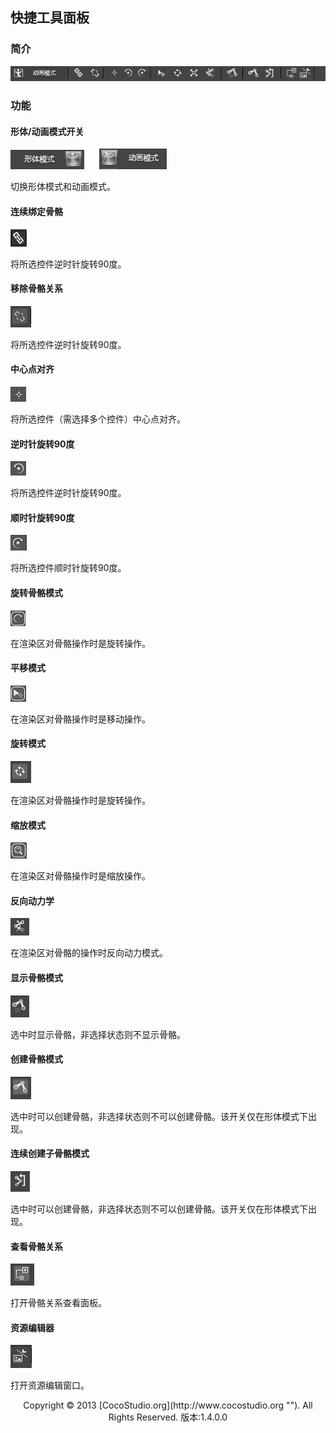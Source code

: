 ## 快捷工具面板

### 简介

![](img/4-2-12-img-01.png)

### 功能

#### 形体/动画模式开关

![](img/4-2-12-img-02.png) &nbsp;&nbsp;&nbsp;&nbsp;&nbsp;![](img/4-2-12-img-03.png)

切换形体模式和动画模式。

#### 连续绑定骨骼

![](img/4-2-12-img-14.png)

将所选控件逆时针旋转90度。

#### 移除骨骼关系

![](img/4-2-12-img-15.png)

将所选控件逆时针旋转90度。

#### 中心点对齐

![](img/4-2-12-img-06.png)

将所选控件（需选择多个控件）中心点对齐。

#### 逆时针旋转90度

![](img/4-2-12-img-04.png)

将所选控件逆时针旋转90度。

#### 顺时针旋转90度

![](img/4-2-12-img-05.png)

将所选控件顺时针旋转90度。

#### 旋转骨骼模式

![](img/4-2-12-img-07.png)

在渲染区对骨骼操作时是旋转操作。

#### 平移模式

![](img/4-2-12-img-08.png)

在渲染区对骨骼操作时是移动操作。

#### 旋转模式

![](img/4-2-12-img-16.png)


在渲染区对骨骼操作时是旋转操作。

#### 缩放模式

![](img/4-2-12-img-09.png)

在渲染区对骨骼操作时是缩放操作。

#### 反向动力学

![](img/4-2-12-img-10.png)

在渲染区对骨骼的操作时反向动力模式。

#### 显示骨骼模式

![](img/4-2-12-img-11.png)

选中时显示骨骼，非选择状态则不显示骨骼。

#### 创建骨骼模式

![](img/4-2-12-img-12.png)

选中时可以创建骨骼，非选择状态则不可以创建骨骼。该开关仅在形体模式下出现。

#### 连续创建子骨骼模式

![](img/4-2-12-img-17.png)

选中时可以创建骨骼，非选择状态则不可以创建骨骼。该开关仅在形体模式下出现。

#### 查看骨骼关系

![](img/4-2-12-img-13.png)

打开骨骼关系查看面板。

#### 资源编辑器

![](img/4-2-12-img-18.png)

打开资源编辑窗口。

<center>Copyright © 2013 [CocoStudio.org](http://www.cocostudio.org ""). All Rights Reserved. 版本:1.4.0.0</center>